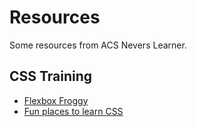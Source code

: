 # Resources
Some resources from ACS Nevers Learner.

## CSS Training
- [Flexbox Froggy](https://flexboxfroggy.com/)
- [Fun places to learn CSS](https://stephaniewalter.design/blog/fun-places-to-learn-css-layout-part-2-grid-layout/)
 
